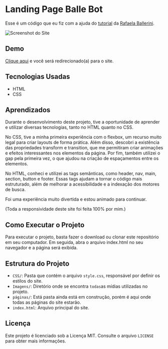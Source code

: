 # Landing Page Balle Bot

Esse é um código que eu fiz com a ajuda do [tutorial](https://youtu.be/llF6vD-RljE) da [Rafaela Ballerini](https://www.youtube.com/c/rafaellaballerini).

![Screenshot do Site](https://imgur.com/htMGyvM.png)

## Demo

[Clique aqui](https://allan-carlos.github.io/Balle-Bot/) e você será redirecionado(a) para o site.

## Tecnologias Usadas

- HTML
- CSS

## Aprendizados

Durante o desenvolvimento deste projeto, tive a oportunidade de aprender e utilizar diversas tecnologias, tanto no HTML quanto no CSS.

No CSS, tive a minha primeira experiência com o flexbox, um recurso muito legal para criar layouts de forma prática. Além disso, descobri a existência das propriedades transform e transition, que me permitiram criar animações e efeitos interessantes nos elementos da página. Por fim, também utilizei o gap pela primeira vez, o que ajudou na criação de espaçamentos entre os elementos.

No HTML, conheci e utilizei as tags semânticas, como header, nav, main, section, button e footer. Essas tags ajudam a tornar o código mais estruturado, além de melhorar a acessibilidade e a indexação dos motores de busca.

Foi uma experiência muito divertida e estou animado para continuar.

(Toda a responsividade deste site foi feita 100% por mim.)

## Como Executar o Projeto

Para executar o projeto, basta fazer o download ou clonar este repositório em seu computador. Em seguida, abra o arquivo index.html no seu navegador e a página será exibida.

## Estrutura do Projeto

- `CSS/`: Pasta que contém o arquivo `style.css`, responsável por definir os estilos do site.
- `Imagens/`: Diretório onde se encontra `todas`as mídias utilizadas no projeto.
- `páginas/`: Está pasta ainda está em construção, porém é aqui onde todas as páginas do site estarão.
- `index.html`: Arquivo príncipal do site.

## Licença

Este projeto é licenciado sob a Licença MIT. Consulte o arquivo `LICENSE` para obter mais informações.
